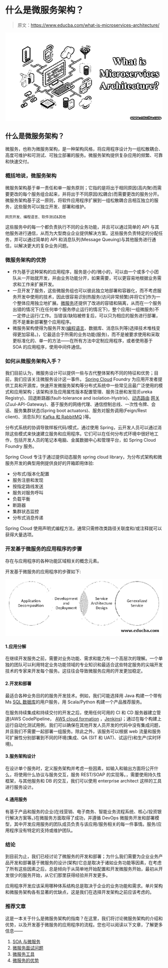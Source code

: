 # 什么是微服务架构？

> 原文：<https://www.educba.com/what-is-microservices-architecture/>

![What-is-Microservices-Architecture?](img/b108ba214dfaebde9dad30cae0919d1d.png)



## 什么是微服务架构？

微服务，也称为微服务架构，是一种架构风格，将应用程序设计为一组松散耦合、高度可维护和可测试、可独立部署的服务。微服务架构提供复杂应用的频繁、可靠和快速交付。

### 概括地说，微服务架构

微服务架构基于单一责任和单一服务原则；它指的是将出于相同原因(高内聚)而需要更改的每个服务组合起来，并将出于不同原因(松耦合)而需要更改的服务分开。微服务架构基于这一原则，将软件应用程序扩展到一组松散耦合且相互独立的服务，这些服务可以独立开发、部署和维护。

<small>网页开发、编程语言、软件测试&其他</small>

这些服务中的每一个都负责执行不同的业务功能，并且可以通过简单的 API 与其他服务进行通信，从而为大型商业企业提供解决方案。这些服务负责特定的分配任务，并可以通过简单的 API 和消息队列(Message Queuing)与其他服务进行通信，以解决更大的复杂业务问题。

### 微服务架构的优势

*   作为基于这种架构的应用程序，服务是小的/微小的，可以由一个或多个小团队从一开始就开发，并由业务功能分开，如果需要，可以更容易地根据业务需求和工作来扩展开发。
*   一旦开发了服务，这些微服务组也可以彼此独立地部署和容器化，而不考虑服务开发中使用的技术，因此很容易识别热服务(访问非常频繁)并将它们作为一个整体应用独立地扩展。[微服务](https://www.educba.com/what-is-microservices/)还提供了改进的容错和隔离，从而在一个服务出错的情况下(在任何单个服务停止运行的情况下)，整个应用(一组微服务)不一定停止运行/工作。当错误/缺陷被修复后，可以只为相应的服务进行部署，而不是重新部署整个应用程序。
*   微服务架构使得为服务开发([编程语言](https://www.educba.com/best-programming-languages/)、数据库、消息队列等)选择技术堆栈变得更加容易。)，它最适合于所需的业务功能(服务)，而不是被要求使用和采取更标准化的、单一的方法——在所有方法中定制应用程序，或者使用基于 SOA 的应用程序，使用中间件通信。

### 如何从微服务架构入手？

我们目前认为，微服务设计可以提供一些与古代整体架构不同的特征和优势；目前，我们应该关注微服务设计这一事件。 [Spring Cloud](https://www.educba.com/what-is-spring-cloud/) Foundry 为应用开发者提供工具和开源库，快速开发微服务架构等分布式系统中一些常见且最广泛使用的模式和应用架构；该架构涉及应用属性版本配置管理、服务注册和发现(Eureka Registry)、回退断路器(fault-tolerance and isolation-Hystrix)、[动态路由](https://www.educba.com/dynamic-routing/) [网关](https://www.educba.com/what-is-gateway/) (Zuul-API-Gateway)、基于服务的网络代理、通信控制总线、一次性令牌、会话、服务集群状态(Spring boot actuators)、服务对服务调用(Feign/Rest client)、消息队列( [Kafka 和 RabbitMQ](https://www.educba.com/rabbitmq-vs-kafka/) )等。

分布式系统的协调导致样板代码/模式，通过使用 Spring，云开发人员可以通过消除这些模式来快速建立服务和应用程序。它们可以在任何分布式环境中很好地工作，包括开发人员的笔记本电脑、金属数据中心和管理平台，如 Spring Cloud Foundry 服务。

Spring Cloud 专注于通过提供动态服务 spring cloud library，为分布式架构和微服务开发的典型用例提供良好的开箱即用体验:

*   分布式/版本化配置
*   服务注册和发现
*   按指定路线发送
*   服务对服务呼叫
*   负载平衡
*   断路器
*   集群状态监控
*   分布式消息传递

Spring Cloud 使用声明式编程方法，通常只需修改类路径关联度和/或注释就可以获得大量选项。

### 开发基于微服务的应用程序的步骤

存在与应用程序的各种功能区域相关的概念元素。

开发基于微服务的应用程序的步骤如下:

![What is Microservices Architecture?](img/61c807954345bc6a4aed5a610f34074d.png)



#### 1.应用分解

在继续开发服务之前，需要对业务功能、需求和能力有一个高层次的理解。一个单独的团队可以利用特定业务功能领域的专业知识和最适合这些特定服务的尖端开发技术的专家来开发每个服务。这往往会导致微服务应用的开发更加稳定。

#### 2.开发和部署

最适合各种业务目的的服务开发技术。例如，我们可能选择用 Java 构建一个带有 Ms [SQL 数据库](https://www.educba.com/database-in-sql/)的用户服务，用 Scala/Python 构建一个产品推荐服务。

在服务持续集成和持续交付的开发之后，使用任何可用的 CI 和 CD 服务器建立管道(AWS CodePipeline， [AWS cloud formation](https://www.educba.com/aws-cloudformation-templates/) ，[Jenkins](https://www.educba.com/what-is-jenkins/))；通过在每个构建上运行自动化测试用例，我们可以确保在其他开发人员开发的代码中没有集成问题，并且我们不需要一起部署一组服务。除此之外，该服务可以根据 web 流量和服务可扩展性分别部署到不同的环境(集成、QA (SIT 和 UAT)、试运行)和生产(实时环境)。

#### 3.服务架构设计

在设计单个服务时，定义服务架构并考虑一些因素，如输入和输出方面将公开什么，将使用什么协议与服务交互，服务 REST/SOAP 的实现等。，需要使用持久性框架，与其他服务和 DB 的交互，我们可以使用 enterprise architect 这样的工具进行服务设计。

#### 4.通用服务

有基于产品和服务的企业(在线营销、电子商务、智能业务流程系统、核心/投资银行解决方案等。)在微服务方面取得了成功，并遵循 DevOps 微服务开发和部署模型，其中开发应用服务的团队成员负责与该应用/服务相关的每一件事情。服务/应用程序没有特定的支持或维护团队。

### 结论

到目前为止，我们已经讨论了微服务的开发和部署；为什么我们需要为企业业务产品开发和部署基于微服务的设计(架构)它总是取决于诸如业务功能等因素，在考虑了所有这些因素之后，总是倾向于从简单地开始配置和开发微服务开始，最初从开发很少的服务开始，从它们那里获得经验并开发更多。

应用程序开发应该采用哪种体系结构总是取决于企业的业务功能和需求。单片架构和微服务架构各有显著的优缺点，这是我们在选择开发架构之前应该考虑的。

### 推荐文章

这是一本关于什么是微服务架构的指南？在这里，我们将讨论微服务架构的介绍和优势，以及开发基于微服务的应用程序的流程。您也可以阅读以下文章，了解更多信息——

1.  [SOA 与微服务](https://www.educba.com/soa-vs-microservices/)
2.  [微服务面试问题](https://www.educba.com/microservices-interview-questions/)
3.  [微服务工具](https://www.educba.com/microservices-tools/)
4.  [微服务的优势](https://www.educba.com/advantages-of-microservices/)





